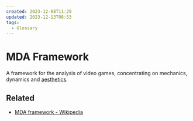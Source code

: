 ```yaml
---
created: 2023-12-08T11:29
updated: 2023-12-13T08:53
tags:
  - Glossary
---
```

# MDA Framework
A framework for the analysis of video games, concentrating on mechanics, dynamics and [aesthetics](notes/Aesthetics.md). 

## Related
- [MDA framework - Wikipedia](https://en.wikipedia.org/wiki/MDA_framework)